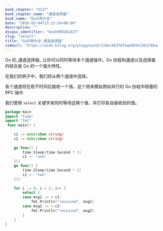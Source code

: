 ```yaml
---
book_chapter: "0127"
book_chapter_name: "通道选择器"
book_name: "Go示例大全"
date: "2016-03-04T13:13:24+08:00"
description: ""
disqus_identifier: "book000201027"
slug: "select"
title: "Go示例大全-通道选择器"
codeurl: "https://wide.b3log.org/playground/110ec463f8f4ab003413b3786ad054ce.go"
---
```

 
Go 的_通道选择器_ 让你可以同时等待多个通道操作。Go 协程和通道以及选择器的结合是 Go 的一个强大特性。







在我们的例子中，我们将从两个通道中选择。

各个通道将在若干时间后接收一个值，这个用来模拟例如并行的 Go 协程中阻塞的 RPC 操作

我们使用 `select` 关键字来同时等待这两个值，并打印各自接收到的值。
 

```go
package main  
import "time"
import "fmt"  
 func main() {  
 
    c1 := make(chan string)
    c2 := make(chan string)  
 
    go func() {
        time.Sleep(time.Second * 1)
        c1 <- "one"
    }()
    go func() {
        time.Sleep(time.Second * 2)
        c2 <- "two"
    }()  
 
    for i := 0; i < 2; i++ {
        select {
        case msg1 := <-c1:
            fmt.Println("received", msg1)
        case msg2 := <-c2:
            fmt.Println("received", msg2)
        }
    }
}  
```
